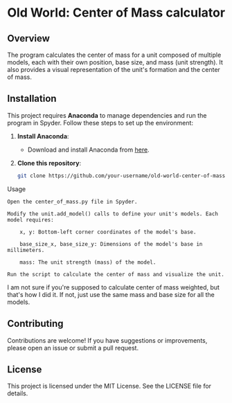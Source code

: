 # Old World: Center of Mass calculator
## Overview
The program calculates the center of mass for a unit composed of multiple models, each with their own position, base size, and mass (unit strength). It also provides a visual representation of the unit's formation and the center of mass.

## Installation
This project requires **Anaconda** to manage dependencies and run the program in Spyder. Follow these steps to set up the environment:

1. **Install Anaconda**:
   - Download and install Anaconda from [here](https://www.anaconda.com/download).

2. **Clone this repository**:
   ```bash
   git clone https://github.com/your-username/old-world-center-of-mass.git

Usage

    Open the center_of_mass.py file in Spyder.

    Modify the unit.add_model() calls to define your unit's models. Each model requires:

        x, y: Bottom-left corner coordinates of the model's base.

        base_size_x, base_size_y: Dimensions of the model's base in millimeters.

        mass: The unit strength (mass) of the model.

    Run the script to calculate the center of mass and visualize the unit.

I am not sure if you're supposed to calculate center of mass weighted, but that's how I did it. If not, just use the same mass and base size for all the models.

## Contributing
Contributions are welcome! If you have suggestions or improvements, please open an issue or submit a pull request.

## License
This project is licensed under the MIT License. See the LICENSE file for details.
